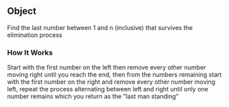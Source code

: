 ## Object

Find the last number between 1 and n (inclusive) that survives the elimination process

### How It Works

Start with the first number on the left then remove every other number moving right until you reach the end, 
then from the numbers remaining start with the first number on the right and remove every other number moving left,
repeat the process alternating between left and right until only one number remains which you return as the 
"last man standing"